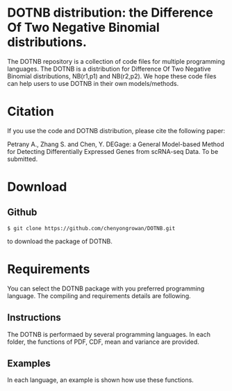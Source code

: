 # DOTNB distribution: the Difference Of Two Negative Binomial distributions.
The DOTNB repository is a collection of code files for multiple programming languages.
The DOTNB is a distribution for Difference Of Two Negative Binomial distributions, NB(r1,p1) and NB(r2,p2).
We hope these code files can help users to use DOTNB in their own models/methods.

# Citation
If you use the code and DOTNB distribution, please cite the following paper:

Petrany A., Zhang S. and Chen, Y. DEGage: a General Model-based Method for Detecting Differentially Expressed Genes from scRNA-seq Data. To be submitted.

# Download
## Github
  ```
  $ git clone https://github.com/chenyongrowan/DOTNB.git
  ```
to download the package of DOTNB.

# Requirements
You can select the DOTNB package with you preferred programming language. The compiling and requirements details are following.


## Instructions

The DOTNB is performaed by several programming languages. In each folder, the functions of PDF, CDF, mean and variance are provided.

## Examples

In each language, an example is shown how use these functions.

